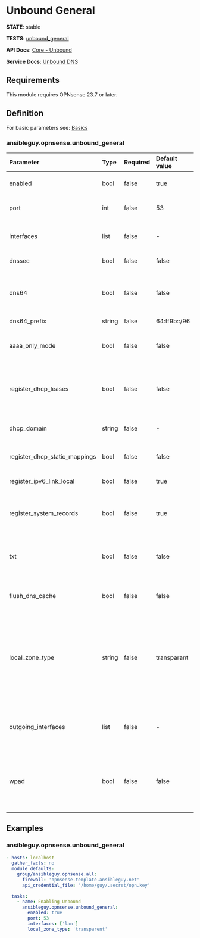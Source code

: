 # Unbound General

**STATE**: stable

**TESTS**: [unbound_general](https://github.com/ansibleguy/collection_opnsense/blob/latest/tests/unbound_general.yml)

**API Docs**: [Core - Unbound](https://docs.opnsense.org/development/api/core/unbound.html)

**Service Docs**: [Unbound DNS](https://docs.opnsense.org/manual/unbound.html)

## Requirements

This module requires OPNsense 23.7 or later.

## Definition

For basic parameters see: [Basics](https://github.com/ansibleguy/collection_opnsense/blob/latest/docs/use_basic.md#definition)

### ansibleguy.opnsense.unbound_general

| Parameter                     | Type   | Required | Default value | Aliases | Comment                                                                                                                                                                                                              |
|:------------------------------|:-------|:---------|:--------------|:--------|:---------------------------------------------------------------------------------------------------------------------------------------------------------------------------------------------------------------------|
| enabled                       | bool   | false    | true          | -       | En- or disable the Unbound DNS service                                                                                                                                                                               |
| port                          | int    | false    | 53            | -       | The TCP/UDP port used for responding to DNS queries                                                                                                                                                                  |
| interfaces                    | list   | false    | -             | -       | The interface(s) used for responding to queries from clients                                                                                                                                                         |
| dnssec                        | bool   | false    | false         | -       | En- or disable DNSSEC                                                                                                                                                                                                |
| dns64                         | bool   | false    | false         | -       | En- or disable to synthesize AAAA records from A records if no actual AAAA records are present                                                                                                                       |
| dns64_prefix                  | string | false    | 64:ff9b::/96  | -       | The DNS64 prefix                                                                                                                                                                                                     |
| aaaa_only_mode                | bool   | false    | false         | -       | En- or disable to remove all A records from the answer section of all responses                                                                                                                                      |
| register_dhcp_leases          | bool   | false    | false         | -       | En- or disable to register machines that specify their hostname when requesting a DHCP lease                                                                                                                         |
| dhcp_domain                   | string | false    | -             | -       | The default domain name to use for DHCP lease registration                                                                                                                                                           |
| register_dhcp_static_mappings | bool   | false    | false         | -       | En- or disable to register DHCP static mappings                                                                                                                                                                      |
| register_ipv6_link_local      | bool   | false    | true          | -       | En- or disable to register IPv6 link-local addresses                                                                                                                                                                 |
| register_system_records       | bool   | false    | true          | -       | En- or disable to generate A/AAAA records for the configured listen interfaces                                                                                                                                       |
| txt                           | bool   | false    | false         | -       | En- or disable to create TXT record for descriptions associated with Host entries and DHCP Static mappings                                                                                                           |
| flush_dns_cache               | bool   | false    | false         | -       | En- or disable to flush the DNS cache during each daemon reload                                                                                                                                                      |
| local_zone_type               | string | false    | transparant   | -       | The local zone type used for the system domain. One of: 'transparent', 'always_nxdomain', 'always_refuse', 'always_transparent', 'deny', 'inform', 'inform_deny', 'nodefault', 'refuse', 'static', 'typetransparent' |
| outgoing_interfaces           | list   | false    | -             | -       | The interface(s) that Unbound will use to send queries to authoritative servers and receive their replies                                                                                                            |
| wpad                          | bool   | false    | false         | -       | En- or disable to automatically add CNAME records for the WPAD host of all configured domains as well as overrides for TXT records for domains                                                                       |

## Examples

### ansibleguy.opnsense.unbound_general

```yaml
- hosts: localhost
  gather_facts: no
  module_defaults:
    group/ansibleguy.opnsense.all:
      firewall: 'opnsense.template.ansibleguy.net'
      api_credential_file: '/home/guy/.secret/opn.key'

  tasks:
    - name: Enabling Unbound
      ansibleguy.opnsense.unbound_general:
        enabled: true
        port: 53
        interfaces: ['lan']
        local_zone_type: 'transparent'
```
